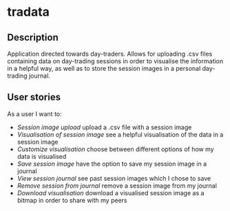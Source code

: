 # tradata

## Description
Application directed towards day-traders. Allows for uploading .csv files containing data on day-trading sessions in order to visualise the information in a helpful way, as well as to store the session images in a personal day-trading journal.

## User stories
As a user I want to:
- *Session image upload* upload a .csv file with a session image
- *Visualisation of session image* see a helpful visualisation of the data in a session image
- *Customize visualisation* choose between different options of how my data is visualised
- *Save session image* have the option to save my session image in a journal
- *View session journal* see past session images which I chose to save
- *Remove session from journal* remove a session image from my journal
- *Download visualisation* download a visualised session image as a bitmap in order to share with my peers
